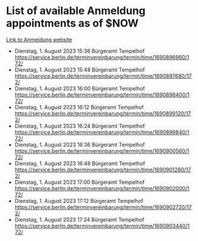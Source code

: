 # List of available Anmeldung appointments as of $NOW
[Link to Anmeldung website](https://service.berlin.de/terminvereinbarung/termin/tag.php?termin=1&anliegen[]=120686&dienstleisterlist=122210,122217,327316,122219,327312,122227,327314,122231,327346,122243,327348,122254,122252,329742,122260,329745,122262,329748,122271,327278,122273,327274,122277,327276,330436,122280,327294,122282,327290,122284,327292,122291,327270,122285,327266,122286,327264,122296,327268,150230,329760,122297,327286,122294,327284,122312,329763,122314,329775,122304,327330,122311,327334,122309,327332,317869,122281,327352,122279,329772,122283,122276,327324,122274,327326,122267,329766,122246,327318,122251,327320,122257,327322,122208,327298,122226,327300&herkunft=http%3A%2F%2Fservice.berlin.de%2Fdienstleistung%2F120686%2F)
- Dienstag, 1. August 2023 15:36 Bürgeramt Tempelhof https://service.berlin.de/terminvereinbarung/termin/time/1690896960/172/
- Dienstag, 1. August 2023 15:48 Bürgeramt Tempelhof https://service.berlin.de/terminvereinbarung/termin/time/1690897680/172/
- Dienstag, 1. August 2023 16:00 Bürgeramt Tempelhof https://service.berlin.de/terminvereinbarung/termin/time/1690898400/172/
- Dienstag, 1. August 2023 16:12 Bürgeramt Tempelhof https://service.berlin.de/terminvereinbarung/termin/time/1690899120/172/
- Dienstag, 1. August 2023 16:24 Bürgeramt Tempelhof https://service.berlin.de/terminvereinbarung/termin/time/1690899840/172/
- Dienstag, 1. August 2023 16:36 Bürgeramt Tempelhof https://service.berlin.de/terminvereinbarung/termin/time/1690900560/172/
- Dienstag, 1. August 2023 16:48 Bürgeramt Tempelhof https://service.berlin.de/terminvereinbarung/termin/time/1690901280/172/
- Dienstag, 1. August 2023 17:00 Bürgeramt Tempelhof https://service.berlin.de/terminvereinbarung/termin/time/1690902000/172/
- Dienstag, 1. August 2023 17:12 Bürgeramt Tempelhof https://service.berlin.de/terminvereinbarung/termin/time/1690902720/172/
- Dienstag, 1. August 2023 17:24 Bürgeramt Tempelhof https://service.berlin.de/terminvereinbarung/termin/time/1690903440/172/
